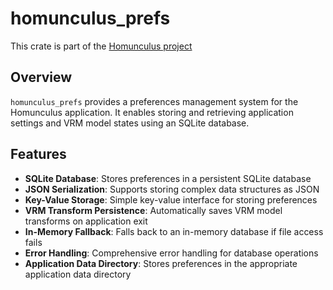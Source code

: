 # homunculus_prefs

This crate is part of the [Homunculus project](https://github.com/not-elm/desktop_homunculus)

## Overview

`homunculus_prefs` provides a preferences management system for the Homunculus application. It enables storing and retrieving application settings and VRM model states using an SQLite database.

## Features

- **SQLite Database**: Stores preferences in a persistent SQLite database
- **JSON Serialization**: Supports storing complex data structures as JSON
- **Key-Value Storage**: Simple key-value interface for storing preferences
- **VRM Transform Persistence**: Automatically saves VRM model transforms on application exit
- **In-Memory Fallback**: Falls back to an in-memory database if file access fails
- **Error Handling**: Comprehensive error handling for database operations
- **Application Data Directory**: Stores preferences in the appropriate application data directory
